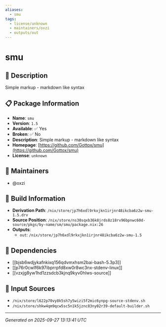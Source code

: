 ```yaml
---
aliases:
  - smu
tags:
  - license/unknown
  - maintainers/oxzi
  - outputs/out
---
```


# smu

## 📝 Description

Simple markup - markdown like syntax

## 📋 Package Information

- **Name**: `smu`
- **Version**: `1.5`
- **Available**: ✅ Yes
- **Broken**: ✅ No
- **Description**: Simple markup - markdown like syntax
- **Homepage**: [https://github.com/Gottox/smu](https://github.com/Gottox/smu)
- **License**: `unknown`
## 👥 Maintainers

- @oxzi


## 🔧 Build Information

- **Derivation Path**: `/nix/store/jp7h6xdl9rkxjkn1irjnr48ikcba6z2w-smu-1.5.drv`
- **Source Position**: `/nix/store/ns30sqxb36k8jrds8z18rv96bpnwc60d-source/pkgs/by-name/sm/smu/package.nix:26`
- **Outputs**:
  - `out`:  `/nix/store/jp7h6xdl9rkxjkn1irjnr48ikcba6z2w-smu-1.5`

## 🔗 Dependencies

- [[bjsb6wdjykafnkixq156qdvmxhsm2bai-bash-5.3p3]]
- [[p76r0cwlf6k97ibprrpfd8xw0r8wc3nx-stdenv-linux]]
- [[vzxjg8yw1hd1zzsdcb3kjnq9kyv0hlws-source]]

## 📁 Input Sources

- `/nix/store/l622p70vy8k5sh7y5wizi5f2mic6ynpg-source-stdenv.sh`
- `/nix/store/shkw4qm9qcw5sc5n1k5jznc83ny02r39-default-builder.sh`

---
*Generated on 2025-09-27 13:13:41 UTC*
